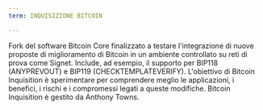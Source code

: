 ```yaml
---
term: INQUISIZIONE BITCOIN

---
```

Fork del software Bitcoin Core finalizzato a testare l'integrazione di nuove proposte di miglioramento di Bitcoin in un ambiente controllato su reti di prova come Signet. Include, ad esempio, il supporto per BIP118 (ANYPREVOUT) e BIP119 (CHECKTEMPLATEVERIFY). L'obiettivo di Bitcoin Inquisition è sperimentare per comprendere meglio le applicazioni, i benefici, i rischi e i compromessi legati a queste modifiche. Bitcoin Inquisition è gestito da Anthony Towns.